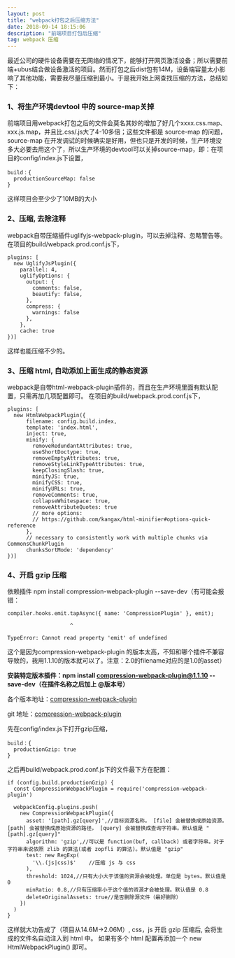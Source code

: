 ```yaml
---
layout: post
title: "webpack打包之后压缩方法"
date: 2018-09-14 18:15:06 
description: "前端项目打包后压缩"
tag: webpack 压缩
---
```


  最近公司的硬件设备需要在无网络的情况下，能够打开网页激活设备；所以需要前端+ubus结合做设备激活的项目。然而打包之后dist包有14M，设备端容量太小影响了其他功能，需要我尽量压缩到最小。于是我开始上网查找压缩的方法，总结如下：
 
### 1、将生产环境devtool 中的 source-map关掉
  前端项目用webpack打包之后的文件会莫名其妙的增加了好几个xxxx.css.map、xxx.js.map，并且比.css/.js大了4-10多倍；这些文件都是 source-map 的问题，source-map 在开发调试的时候确实是好用，但也只是开发的时候，生产环境没多大必要去用这个了，所以生产环境的devtool可以关掉source-map，即：在项目的config/index.js下设置，
```
build：{
  productionSourceMap: false
}
```
这样项目会至少少了10MB的大小
  
### 2、压缩, 去除注释
webpack自带压缩插件uglifyjs-webpack-plugin，可以去掉注释、忽略警告等。
  在项目的build/webpack.prod.conf.js下，
```
plugins: [
  new UglifyJsPlugin({
    parallel: 4,
    uglifyOptions: {
      output: {
        comments: false,
        beautify: false,
      },
      compress: {
        warnings: false
      },
    },
    cache: true
})]
```
这样也能压缩不少的。

### 3、压缩 html, 自动添加上面生成的静态资源
webpack是自带html-webpack-plugin插件的，而且在生产环境里面有默认配置，只需再加几项配置即可。
在项目的build/webpack.prod.conf.js下，
```
plugins: [
  new HtmlWebpackPlugin({
      filename: config.build.index,
      template: 'index.html',
      inject: true,
      minify: {
        removeRedundantAttributes: true,
        useShortDoctype: true,
        removeEmptyAttributes: true,
        removeStyleLinkTypeAttributes: true,
        keepClosingSlash: true,
        minifyJS: true,
        minifyCSS: true,
        minifyURLs: true,
        removeComments: true,
        collapseWhitespace: true,
        removeAttributeQuotes: true
        // more options:
        // https://github.com/kangax/html-minifier#options-quick-reference
      },
      // necessary to consistently work with multiple chunks via CommonsChunkPlugin
      chunksSortMode: 'dependency'
})]
```
    
### 4、开启 gzip 压缩
依赖插件 npm install compression-webpack-plugin --save-dev（有可能会报错：
```
compiler.hooks.emit.tapAsync({ name: 'CompressionPlugin' }, emit);

                    ^
                    
TypeError: Cannot read property 'emit' of undefined
```
这个是因为compression-webpack-plugin 的版本太高，不知和哪个插件不兼容导致的，我用1.1.10的版本就可以了。注意：2.0的filename对应的是1.0的asset）

**安装特定版本插件：npm install compression-webpack-plugin@1.1.10 --save-dev（在插件名称之后加上  @版本号）**

各个版本地址：[compression-webpack-plugin](https://www.npmjs.com/package/compression-webpack-plugin)

git 地址：[compression-webpack-plugin](https://github.com/webpack-contrib/compression-webpack-plugin)

先在config/index.js下打开gzip压缩，
```
build：{
  productionGzip: true
}
```
之后再build/webpack.prod.conf.js下的文件最下方在配置：
```
if (config.build.productionGzip) {
  const CompressionWebpackPlugin = require('compression-webpack-plugin')

  webpackConfig.plugins.push(
    new CompressionWebpackPlugin({
      asset: '[path].gz[query]',//目标资源名称。 [file] 会被替换成原始资源。[path] 会被替换成原始资源的路径， [query] 会被替换成查询字符串。默认值是 "[path].gz[query]"
      algorithm: 'gzip',//可以是 function(buf, callback) 或者字符串。对于字符串来说依照 zlib 的算法(或者 zopfli 的算法)。默认值是 "gzip"
      test: new RegExp(
        '\\.(js|css)$'    //压缩 js 与 css
      ),
      threshold: 1024,//只有大小大于该值的资源会被处理。单位是 bytes。默认值是 0
      minRatio: 0.8,//只有压缩率小于这个值的资源才会被处理。默认值是 0.8
      deleteOriginalAssets: true//是否删除源文件（最好删除）
    })
  )
}
```

这样就大功告成了（项目从14.6M->2.06M）, css，js 开启 gzip 压缩后, 会将生成的文件名自动注入到 html 中。 如果有多个 html 配置再添加一个 new HtmlWebpackPlugin() 即可。
